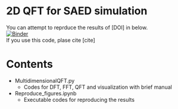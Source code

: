 # 2D QFT for SAED simulation
You can attempt to reprduce the results of [DOI] in below.  
[![Binder](https://mybinder.org/badge_logo.svg)](https://mybinder.org/v2/gh/Hiroshi3pei/2DQFTforSAED/HEAD)  
If you use this code, plase cite [cite]

# Contents
* MultidimensionalQFT.py  
  * Codes for DFT, FFT, QFT and visualization with brief manual 
* Reproduce_figures.ipynb
  * Executable codes for reproducing the results
